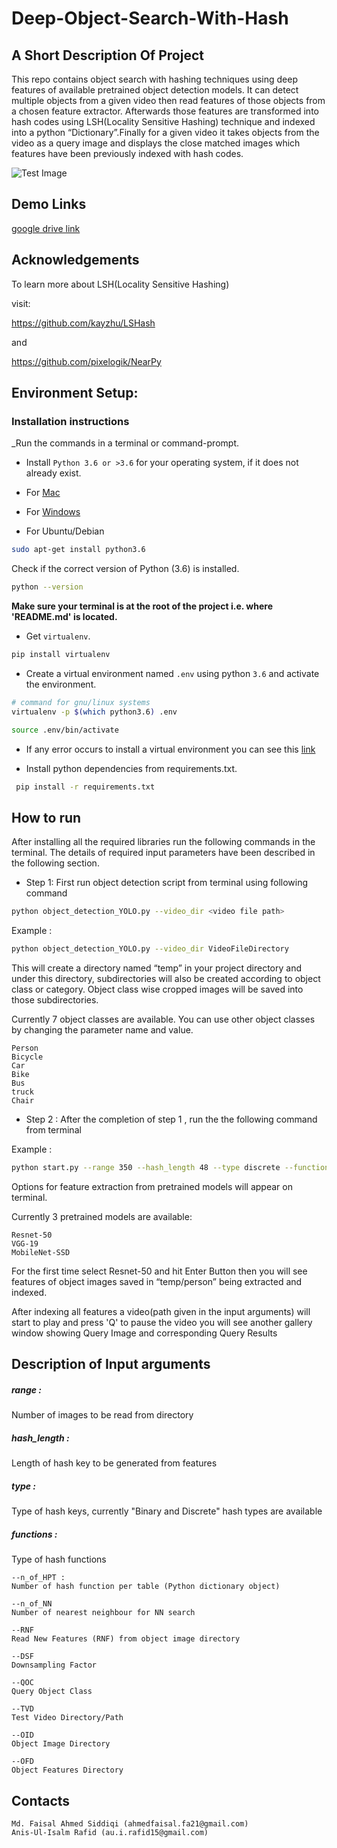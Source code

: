 # Deep-Object-Search-With-Hash

## A Short Description Of Project

This repo contains object search with hashing techniques using deep features of available pretrained object detection models. It can detect multiple objects from a given video then read features of those objects from a chosen feature extractor. Afterwards those features are transformed into hash codes using LSH(Locality Sensitive Hashing) technique and indexed into a python “Dictionary”.Finally for a given video it takes objects from the video as a query image and displays the close matched images which features have been previously indexed with hash codes.      

![Test Image](https://github.com/munnafaisal/Deep-Object-Search-With-Hash/blob/master/Demo_Video/Shotwell%20%20query_result.mp4%20-%203.jpg)

## Demo Links

[google drive link](https://drive.google.com/file/d/15LqCcMkJmii4LY-Nds70ZwMXON6RDLyA/view?usp=sharing)

## Acknowledgements 

To learn more about LSH(Locality Sensitive Hashing) 

visit:

https://github.com/kayzhu/LSHash 

and

https://github.com/pixelogik/NearPy


## Environment Setup:


### Installation instructions

_Run the commands in a terminal or command-prompt.

- Install `Python 3.6 or >3.6` for your operating system, if it does not already exist.

 - For [Mac](https://www.python.org/ftp/python/3.6.8/python-3.6.8-macosx10.9.pkg)

 - For [Windows](https://www.python.org/ftp/python/3.6.8/python-3.6.8-amd64.exe)

 - For Ubuntu/Debian

 ```bash
 sudo apt-get install python3.6
 ```

 Check if the correct version of Python (3.6) is installed.

 ```bash
 python --version
 ```

**Make sure your terminal is at the root of the project i.e. where 'README.md' is located.**

* Get `virtualenv`.

 ```bash
 pip install virtualenv
 ```

* Create a virtual environment named `.env` using python `3.6` and activate the environment.

 ```bash
 # command for gnu/linux systems
 virtualenv -p $(which python3.6) .env

 source .env/bin/activate
 ```
* If any error occurs to install a virtual environment you can see this [link](https://github.com/anisrfd/Python-Virtualenv-Setup/blob/master/Python_virtualenv_setup.md)

 
* Install python dependencies from requirements.txt.
 ```bash
  pip install -r requirements.txt
  ```


## How to run

After installing all the required libraries run the following commands in the terminal. The details of required input parameters have been described in the following section.



* Step 1: 
First run object detection script from terminal using following command 

```bash
python object_detection_YOLO.py --video_dir <video file path>
 ```
Example : 
```bash
python object_detection_YOLO.py --video_dir VideoFileDirectory
 ```
This will create a directory named “temp” in your project directory and under this directory, subdirectories will also be created according to object class or category.
Object class wise cropped images will be saved into those subdirectories. 
	
Currently 7 object classes are available. You can use other object classes by changing the parameter name and value.
	
    Person
    Bicycle
    Car
    Bike
    Bus
    truck 
    Chair
            

* Step 2 : 
After the completion of step 1 , run the the following command from terminal

Example :
```bash
python start.py --range 350 --hash_length 48 --type discrete --function pca --n_of_HPT 5 --n_of_NN 20  --DSF 16 --QOC person --RNF True --TVD VideoFileDirectory
 ```
Options for feature extraction from pretrained models will appear on terminal.

Currently 3 pretrained models are available:

    Resnet-50
    VGG-19
    MobileNet-SSD

For the first time select Resnet-50 and hit Enter Button then you will see features of object images saved in “temp/person” being extracted and indexed.  

After indexing all features a video(path given in the input arguments) will start to play and press 'Q' to pause the video you will see another gallery window showing Query Image and corresponding Query Results

## Description of Input arguments

##### range : 
Number of images to be read from directory

##### hash_length : 
Length of hash key to be generated from features
##### type :
Type of hash keys, currently "Binary and Discrete" hash types are available

##### functions :
Type of hash functions

    --n_of_HPT :
    Number of hash function per table (Python dictionary object)
    
    --n_of_NN
    Number of nearest neighbour for NN search
    
    --RNF
    Read New Features (RNF) from object image directory

	--DSF
	Downsampling Factor
	
	--QOC
	Query Object Class

	--TVD
	Test Video Directory/Path
	
	--OID
	Object Image Directory
	
	--OFD
	Object Features Directory
	

## Contacts

    Md. Faisal Ahmed Siddiqi (ahmedfaisal.fa21@gmail.com)
    Anis-Ul-Isalm Rafid (au.i.rafid15@gmail.com)


 

